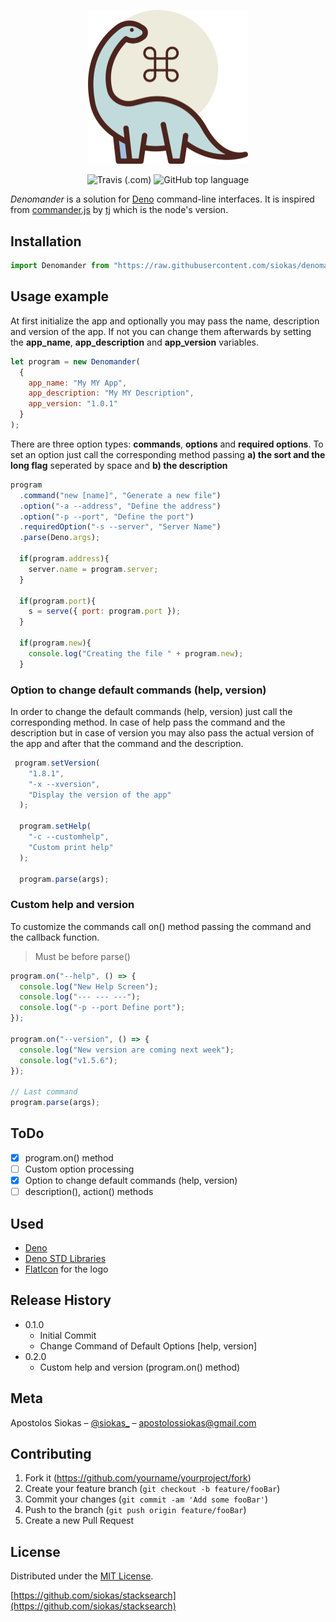 <p align="center"><img src="https://github.com/siokas/siokas.github.io/blob/master/img/denomander.png" width="256"></p>
<p align="center">
<img alt="Travis (.com)" src="https://img.shields.io/travis/com/siokas/denomander">
<img alt="GitHub top language" src="https://img.shields.io/github/languages/top/siokas/denomander">
</p>

_Denomander_ is a solution for [Deno](https://deno.land) command-line interfaces. It is inspired from [commander.js](https://github.com/tj/commander.js) by [tj](https://github.com/tj) which is the node's version.

## Installation

```javascript
import Denomander from "https://raw.githubusercontent.com/siokas/denomander/master/mod.ts";
```

## Usage example

At first initialize the app and optionally you may pass the name, description and version of the app. If not you can change them afterwards by setting the __app_name__, __app_description__ and __app_version__ variables.

```javascript
let program = new Denomander(
  {
    app_name: "My MY App",
    app_description: "My MY Description",
    app_version: "1.0.1"
  }
);
```

There are three option types: __commands__, __options__ and __required options__. To set an option just call the corresponding method passing __a) the sort and the long flag__ seperated by space and __b) the description__

```javascript
program
  .command("new [name]", "Generate a new file")
  .option("-a --address", "Define the address")
  .option("-p --port", "Define the port")
  .requiredOption("-s --server", "Server Name")
  .parse(Deno.args);

  if(program.address){
    server.name = program.server;
  }

  if(program.port){
    s = serve({ port: program.port });
  }

  if(program.new){
    console.log("Creating the file " + program.new);
  }
```

### Option to change default commands (help, version)

In order to change the default commands (help, version) just call the corresponding method. In case of help pass the command and the description but in case of version you may also pass the actual version of the app and after that the command and the description. 

```javascript
 program.setVersion(
    "1.8.1",
    "-x --xversion",
    "Display the version of the app"
  );

  program.setHelp(
    "-c --customhelp",
    "Custom print help"
  );
  
  program.parse(args);
```

### Custom help and version

To customize the commands call on() method passing the command and the callback function.

> Must be before parse()

```javascript
program.on("--help", () => {
  console.log("New Help Screen");
  console.log("--- --- ---");
  console.log("-p --port Define port");
});

program.on("--version", () => {
  console.log("New version are coming next week");
  console.log("v1.5.6");
});

// Last command
program.parse(args);
```

## ToDo

- [X] program.on() method
- [ ] Custom option processing
- [X] Option to change default commands (help, version)
- [ ] description(), action() methods

## Used

* [Deno](https://deno.land)
* [Deno STD Libraries](https://deno.land/std/)
* [FlatIcon](https://www.flaticon.com/) for the logo 

## Release History

* 0.1.0
    * Initial Commit
    * Change Command of Default Options [help, version]
* 0.2.0
    * Custom help and version (program.on() method)

## Meta

Apostolos Siokas – [@siokas_](https://twitter.com/siokas_) – apostolossiokas@gmail.com

## Contributing

1. Fork it (<https://github.com/yourname/yourproject/fork>)
2. Create your feature branch (`git checkout -b feature/fooBar`)
3. Commit your changes (`git commit -am 'Add some fooBar'`)
4. Push to the branch (`git push origin feature/fooBar`)
5. Create a new Pull Request

## License

Distributed under the [MIT License](https://github.com/siokas/stacksearch/blob/master/LICENSE). 

[https://github.com/siokas/stacksearch](https://github.com/siokas/stacksearch)